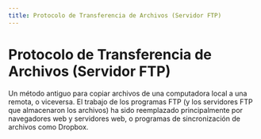 ```yaml
---
title: Protocolo de Transferencia de Archivos (Servidor FTP)
---
```

# Protocolo de Transferencia de Archivos (Servidor FTP) 

Un método antiguo para copiar archivos de una computadora local a una remota, o viceversa. El trabajo de los programas FTP (y los servidores FTP que almacenaron los archivos) ha sido reemplazado principalmente por navegadores web y servidores web, o programas de sincronización de archivos como Dropbox.